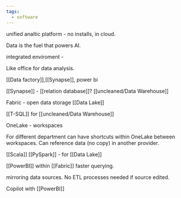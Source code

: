 ```yaml
---
tags:
  - software
---
```



unified analtic platform - no installs, in cloud.

Data is the fuel that powers AI.

integrated enviroment - 

Like office for data analysis.

[[Data factory]],[[Synapse]], power bi 

[[Synapse]] - [[relation database]]?  [[uncleaned/Data Warehouse]] 

Fabric - open data storage [[Data Lake]]

[[T-SQL]] for [[uncleaned/Data Warehouse]] 

OneLake - workspaces

For different department can have shortcuts within OneLake between workspaces.
Can reference data (no copy) in another provider.

[[Scala]] [[PySpark]] - for [[Data Lake]]

[[PowerBI]] within [[Fabric]]  faster querying.

mirroring data sources. No ETL processes needed if source edited.

Copilot with [[PowerBI]] 